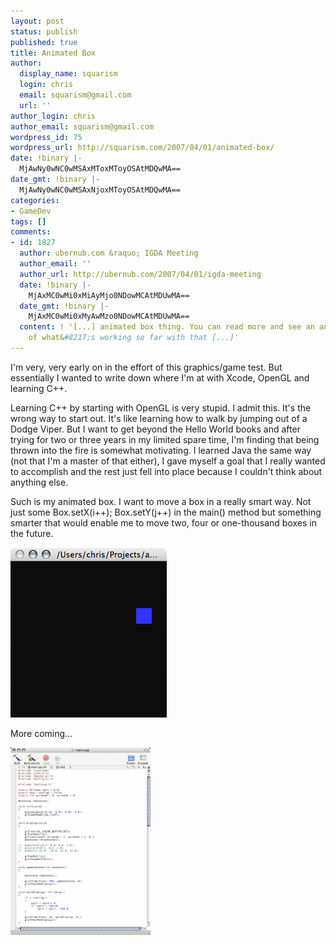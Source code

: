 ```yaml
---
layout: post
status: publish
published: true
title: Animated Box
author:
  display_name: squarism
  login: chris
  email: squarism@gmail.com
  url: ''
author_login: chris
author_email: squarism@gmail.com
wordpress_id: 75
wordpress_url: http://squarism.com/2007/04/01/animated-box/
date: !binary |-
  MjAwNy0wNC0wMSAxMToxMToyOSAtMDQwMA==
date_gmt: !binary |-
  MjAwNy0wNC0wMSAxNjoxMToyOSAtMDQwMA==
categories:
- GameDev
tags: []
comments:
- id: 1827
  author: ubernub.com &raquo; IGDA Meeting
  author_email: ''
  author_url: http://ubernub.com/2007/04/01/igda-meeting
  date: !binary |-
    MjAxMC0wMi0xMiAyMjo0NDowMCAtMDUwMA==
  date_gmt: !binary |-
    MjAxMC0wMi0xMyAwMzo0NDowMCAtMDUwMA==
  content: ! '[...] animated box thing. You can read more and see an animated gif
    of what&#8217;s working so far with that [...]'
---
```

I'm very, very early on in the effort of this graphics/game test.  But essentially I wanted to write down where I'm at with Xcode, OpenGL and learning C++.

Learning C++ by starting with OpenGL is very stupid.  I admit this.  It's the wrong way to start out.  It's like learning how to walk by jumping out of a Dodge Viper.  But I want to get beyond the Hello World books and after trying for two or three years in my limited spare time, I'm finding that being thrown into the fire is somewhat motivating.  I learned Java the same way (not that I'm a master of that either), I gave myself a goal that I really wanted to accomplish and the rest just fell into place because I couldn't think about anything else.

Such is my animated box.  I want to move a box in a really smart way.  Not just some Box.setX(i++); Box.setY(j++) in the main() method but something smarter that would enable me to move two, four or one-thousand boxes in the future.

![animated box](/uploads/2007/04/animated_box.gif "animated box")

More coming...

![xcode glclearcolor](/uploads/2007/04/xcode_glclearcolor-224x300.png "xcode glclearcolor")